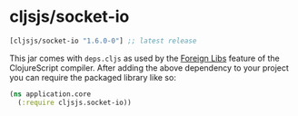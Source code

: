 # cljsjs/socket-io

[](dependency)
```clojure
[cljsjs/socket-io "1.6.0-0"] ;; latest release
```
[](/dependency)

This jar comes with `deps.cljs` as used by the [Foreign Libs][flibs] feature
of the ClojureScript compiler. After adding the above dependency to your project
you can require the packaged library like so:

```clojure
(ns application.core
  (:require cljsjs.socket-io))
```

[flibs]: https://github.com/clojure/clojurescript/wiki/Packaging-Foreign-Dependencies
